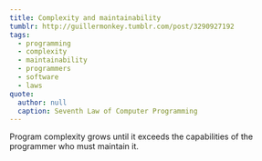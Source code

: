 ```yaml
---
title: Complexity and maintainability
tumblr: http://guillermonkey.tumblr.com/post/3290927192
tags:
  - programming
  - complexity
  - maintainability
  - programmers
  - software
  - laws
quote:
  author: null
  caption: Seventh Law of Computer Programming
---
```


Program complexity grows until it exceeds the capabilities of the programmer who must maintain it.
